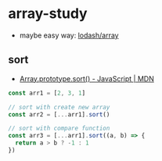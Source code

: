 # array-study

- maybe easy way: [lodash/array](https://github.com/awisu2/node-study/blob/main/lodash-study/docs/methods.md#array)

## sort

- [Array\.prototype\.sort\(\) \- JavaScript \| MDN](https://developer.mozilla.org/ja/docs/Web/JavaScript/Reference/Global_Objects/Array/sort)

```js
const arr1 = [2, 3, 1]

// sort with create new array
const arr2 = [...arr1].sort()

// sort with compare function
const arr3 = [...arr1].sort((a, b) => {
  return a > b ? -1 : 1
})
```
